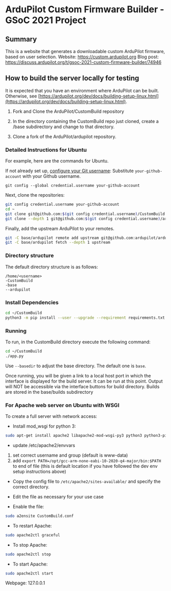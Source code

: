 # ArduPilot Custom Firmware Builder - GSoC 2021 Project

## Summary

This is a website that generates a downloadable custom ArduPilot firmware, based on user selection.
Website: https://custom.ardupilot.org
Blog post: https://discuss.ardupilot.org/t/gsoc-2021-custom-firmware-builder/74946

## How to build the server locally for testing

It is expected that you have an environment where ArduPilot can be built. Otherwise, see [https://ardupilot.org/dev/docs/building-setup-linux.html](https://ardupilot.org/dev/docs/building-setup-linux.html).

1. Fork and Clone the ArduPilot/CustomBuild repository

2. In the directory containing the CustomBuild repo just cloned, create a /base subdirectory and change to that directory.

3. Clone a fork of the ArduPilot/ardupilot repository.

### Detailed Instructions for Ubuntu

For example, here are the commands for Ubuntu.

If not already set up, [configure your Git username](https://git-scm.com/docs/git-config#Documentation/git-config.txt-credentialusername):
Substitute `your-github-account` with your Github username.
```
git config --global credential.username your-github-account
```

Next, clone the repositories:
```bash
git config credential.username your-github-account
cd ~
git clone git@github.com:$(git config credential.username)/CustomBuild.git
git clone --depth 1 git@github.com:$(git config credential.username)/ardupilot.git base/ardupilot
```

Finally, add the upstream ArduPilot to your remotes.
```bash
git -C base/ardupilot remote add upstream git@github.com:ardupilot/ardupilot.git
git -C base/ardupilot fetch --depth 1 upstream
```

### Directory structure

The default directory structure is as follows:
```
/home/<username>
-CustomBuild
-base
--ardupilot
```


### Install Dependencies

```bash
cd ~/CustomBuild
python3 -m pip install --user --upgrade --requirement requirements.txt
```

### Running

To run, in the CustomBuild directory execute the following command:

```bash
cd ~/CustomBuild
./app.py
```

Use `--basedir` to adjust the base directory. The default one is `base`.

Once running, you will be given a link to a local host port in which the interface is displayed for the build server. It can be run at this point. Output will NOT be accessible via the interface buttons for build directory. Builds are stored in the base/builds subdirectory

### For Apache web server on Ubuntu with WSGI
To create a full server with network access:

* Install mod_wsgi for python 3:
```bash
sudo apt-get install apache2 libapache2-mod-wsgi-py3 python3 python3-pip
```

* update /etc/apache2/envvars
1. set correct username and group (default is www-data)
2. add ```export PATH=/opt/gcc-arm-none-eabi-10-2020-q4-major/bin:$PATH``` to end of file (this is default location if you have followed the dev env setup instructions above)

* Copy the config file to `/etc/apache2/sites-available/` and specify the correct directory.

* Edit the file as necessary for your use case

* Enable the file:
```bash
sudo a2ensite CustomBuild.conf
```
* To restart Apache:
```bash
sudo apache2ctl graceful
```
* To stop Apache:
```bash
sudo apache2ctl stop
```
* To start Apache:
```bash
sudo apache2ctl start
```
Webpage: 127.0.0.1
